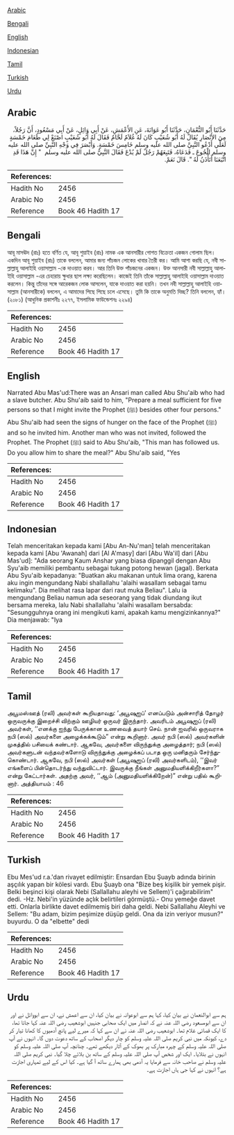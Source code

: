 [Arabic](#arabic)

[Bengali](#bengali)

[English](#english)

[Indonesian](#indonesian)

[Tamil](#tamil)

[Turkish](#turkish)

[Urdu](#urdu)

## Arabic


<div dir="rtl" lang="ar" style={{fontSize:'larger',backgroundColor:'#f8f9fa',padding:20}}>
حَدَّثَنَا أَبُو النُّعْمَانِ، حَدَّثَنَا أَبُو عَوَانَةَ، عَنِ الأَعْمَشِ، عَنْ أَبِي وَائِلٍ، عَنْ أَبِي مَسْعُودٍ، أَنَّ رَجُلاً، مِنَ الأَنْصَارِ يُقَالُ لَهُ أَبُو شُعَيْبٍ كَانَ لَهُ غُلاَمٌ لَحَّامٌ فَقَالَ لَهُ أَبُو شُعَيْبٍ اصْنَعْ لِي طَعَامَ خَمْسَةٍ لَعَلِّي أَدْعُو النَّبِيَّ صلى الله عليه وسلم خَامِسَ خَمْسَةٍ‏.‏ وَأَبْصَرَ فِي وَجْهِ النَّبِيِّ صلى الله عليه وسلم الْجُوعَ ـ فَدَعَاهُ، فَتَبِعَهُمْ رَجُلٌ لَمْ يُدْعَ فَقَالَ النَّبِيُّ صلى الله عليه وسلم ‏ "‏ إِنَّ هَذَا قَدِ اتَّبَعَنَا أَتَأْذَنُ لَهُ ‏"‏‏.‏ قَالَ نَعَمْ‏.‏
</div>
<div style={{backgroundColor:'#f8f9fa',padding:20, marginBottom: 10}}><table> <thead> <tr> <th>References:</th> <th></th> </tr> </thead> <tbody><tr><td>Hadith No</td><td>2456</td></tr><tr><td>Arabic No</td><td>2456</td></tr><tr><td>Reference</td><td>Book 46 Hadith 17</td></tr></tbody></table></div>

## Bengali


<div dir="ltr" lang="bn" style={{fontSize:'larger',backgroundColor:'#f8f9fa',padding:20}}>
আবূ মাসঊদ (রাঃ) হতে বর্ণিত যে, আবূ শুয়াইব (রাঃ) নামক এক আনসারীর গোশত বিক্রেতা একজন গোলাম ছিল। একদিন আবূ শুয়াইব (রাঃ) তাকে বললেন, আমার জন্য পাঁচজন লোকের খাবার তৈরী কর। আমি আশা করছি যে, নবী সাল্লাল্লাহু আলাইহি ওয়াসাল্লাম -কে দাওয়াত করব। আর তিনি উক্ত পাঁচজনের একজন। উক্ত আনসারী নবী সাল্লাল্লাহু আলাইহি ওয়াসাল্লাম -এর চেহারায় ক্ষুধার ছাপ লক্ষ্য করেছিলেন। কাজেই তিনি তাঁকে সাল্লাল্লাহু আলাইহি ওয়াসাল্লাম দাওয়াত করলেন। কিন্তু তাঁদের সঙ্গে আরেকজন লোক আসলেন, যাকে দাওয়াত করা হয়নি। তখন নবী সাল্লাল্লাহু আলাইহি ওয়াসাল্লাম (আনসারীকে) বললেন, এ আমাদের পিছে পিছে চলে এসেছে। তুমি কি তাকে অনুমতি দিচ্ছ? তিনি বললেন, হ্যাঁ। (২০৮১) (আধুনিক প্রকাশনীঃ ২২৭৭, ইসলামিক ফাউন্ডেশনঃ ২২৯৪)
</div>
<div style={{backgroundColor:'#f8f9fa',padding:20, marginBottom: 10}}><table> <thead> <tr> <th>References:</th> <th></th> </tr> </thead> <tbody><tr><td>Hadith No</td><td>2456</td></tr><tr><td>Arabic No</td><td>2456</td></tr><tr><td>Reference</td><td>Book 46 Hadith 17</td></tr></tbody></table></div>

## English


<div dir="ltr" lang="en" style={{fontSize:'larger',backgroundColor:'#f8f9fa',padding:20}}>
Narrated Abu Mas'ud:There was an Ansari man called Abu Shu'aib who had a slave butcher. Abu Shu'aib said to him, "Prepare a meal sufficient for five persons so that I might invite the Prophet (ﷺ) besides other four persons." Abu Shu'aib had seen the signs of hunger on the face of the Prophet (ﷺ) and so he invited him. Another man who was not invited, followed the Prophet. The Prophet (ﷺ) said to Abu Shu'aib, "This man has followed us. Do you allow him to share the meal?" Abu Shu'aib said, "Yes
</div>
<div style={{backgroundColor:'#f8f9fa',padding:20, marginBottom: 10}}><table> <thead> <tr> <th>References:</th> <th></th> </tr> </thead> <tbody><tr><td>Hadith No</td><td>2456</td></tr><tr><td>Arabic No</td><td>2456</td></tr><tr><td>Reference</td><td>Book 46 Hadith 17</td></tr></tbody></table></div>

## Indonesian


<div dir="ltr" lang="id" style={{fontSize:'larger',backgroundColor:'#f8f9fa',padding:20}}>
Telah menceritakan kepada kami [Abu An-Nu'man] telah menceritakan kepada kami [Abu 'Awanah] dari [Al A'masy] dari [Abu Wa'il] dari [Abu Mas'ud]: "Ada seorang Kaum Anshar yang biasa dipanggil dengan Abu Syu'aib memiliki pembantu sebagai tukang potong hewan (jagal). Berkata Abu Syu'aib kepadanya: "Buatkan aku makanan untuk lima orang, karena aku ingin mengundang Nabi shallallahu 'alaihi wasallam sebagai tamu kelimaku". Dia melihat rasa lapar dari raut muka Beliau". Lalu ia mengundang Beliau namun ada seseorang yang tidak diundang ikut bersama mereka, lalu Nabi shallallahu 'alaihi wasallam bersabda: "Sesungguhnya orang ini mengikuti kami, apakah kamu mengizinkannya?" Dia menjawab: "Iya
</div>
<div style={{backgroundColor:'#f8f9fa',padding:20, marginBottom: 10}}><table> <thead> <tr> <th>References:</th> <th></th> </tr> </thead> <tbody><tr><td>Hadith No</td><td>2456</td></tr><tr><td>Arabic No</td><td>2456</td></tr><tr><td>Reference</td><td>Book 46 Hadith 17</td></tr></tbody></table></div>

## Tamil


<div dir="ltr" lang="ta" style={{fontSize:'larger',backgroundColor:'#f8f9fa',padding:20}}>
அபூமஸ்ஊத் (ரலி) அவர்கள் கூறியதாவது: ‘அபூஷுஐப்’ எனப்படும் அன்சாரித் தோழர் ஒருவருக்கு இறைச்சி விற்கும் ஊழியர் ஒருவர் இருந்தார். அவரிடம் அபூஷுஐப் (ரலி) அவர்கள், ‘‘எனக்கு ஐந்து பேருக்கான உணவைத் தயார் செய். நான் ஐவரில் ஒருவராக நபி (ஸல்) அவர்களை அழைக்கக்கூடும்” என்று கூறினார். அவர் நபி (ஸல்) அவர்களின் முகத்தில் பசியைக் கண்டார். ஆகவே, அவர்களை விருந்துக்கு அழைத்தார்; நபி (ஸல்) அவர்களுடன் வந்தவர்களோடு விருந்துக்கு அழைக்கப் படாத ஒரு மனிதரும் சேர்ந்துகொண்டார். ஆகவே, நபி (ஸல்) அவர்கள் (அபூஷுஐப் (ரலி) அவர்களிடம்), ‘‘இவர் எங்களைப் பின்தொடர்ந்து வந்துவிட்டார். இவருக்கு நீங்கள் அனுமதியளிக்கிறீர்களா?” என்று கேட்டார்கள். அதற்கு அவர், ‘‘ஆம் (அனுமதியளிக்கிறேன்)” என்று பதில் கூறினார். அத்தியாயம் : 46
</div>
<div style={{backgroundColor:'#f8f9fa',padding:20, marginBottom: 10}}><table> <thead> <tr> <th>References:</th> <th></th> </tr> </thead> <tbody><tr><td>Hadith No</td><td>2456</td></tr><tr><td>Arabic No</td><td>2456</td></tr><tr><td>Reference</td><td>Book 46 Hadith 17</td></tr></tbody></table></div>

## Turkish


<div dir="ltr" lang="tr" style={{fontSize:'larger',backgroundColor:'#f8f9fa',padding:20}}>
Ebu Mes'ud r.a.'dan rivayet edilmiştir: Ensardan Ebu Şuayb adında birinin aşçılık yapan bir kölesi vardı. Ebu Şuayb ona "Bize beş kişilik bir yemek pişir. Belki beşinci kişi olarak Nebi (Sallallahu aleyhi ve Sellem)'i çağırabilirim" dedi. -Hz. Nebi'in yüzünde açlık belirtileri görmüştü.- Onu yemeğe davet etti. Onlarla birlikte davet edilmemiş biri daha geldi. Nebi Sallallahu Aleyhi ve Sellem: "Bu adam, bizim peşimize düşüp geldi. Ona da izin veriyor musun?" buyurdu. O da "elbette" dedi
</div>
<div style={{backgroundColor:'#f8f9fa',padding:20, marginBottom: 10}}><table> <thead> <tr> <th>References:</th> <th></th> </tr> </thead> <tbody><tr><td>Hadith No</td><td>2456</td></tr><tr><td>Arabic No</td><td>2456</td></tr><tr><td>Reference</td><td>Book 46 Hadith 17</td></tr></tbody></table></div>

## Urdu


<div dir="rtl" lang="ur" style={{fontSize:'larger',backgroundColor:'#f8f9fa',padding:20}}>
ہم سے ابوالنعمان نے بیان کیا، کہا ہم سے ابوعوانہ نے بیان کیا، ان سے اعمش نے، ان سے ابووائل نے اور ان سے ابومسعود رضی اللہ عنہ نے کہ انصار میں ایک صحابی جنہیں ابوشعیب رضی اللہ عنہ کہا جاتا تھا، کا ایک قصائی غلام تھا۔ ابوشعیب رضی اللہ عنہ نے ان سے کہا کہ میرے لیے پانچ آدمیوں کا کھانا تیار کر دے، کیونکہ میں نبی کریم صلی اللہ علیہ وسلم کو چار دیگر اصحاب کے ساتھ دعوت دوں گا۔ انہوں نے آپ صلی اللہ علیہ وسلم کے چہرہ مبارک پر بھوک کے آثار دیکھے تھے۔ چنانچہ آپ صلی اللہ علیہ وسلم کو انہوں نے بتلایا۔ ایک اور شخص آپ صلی اللہ علیہ وسلم کے ساتھ بن بلائے چلا گیا۔ نبی کریم صلی اللہ علیہ وسلم نے صاحب خانہ سے فرمایا یہ آدمی بھی ہمارے ساتھ آ گیا ہے۔ کیا اس کے لیے تمہاری اجازت ہے؟ انہوں نے کہا جی ہاں اجازت ہے۔
</div>
<div style={{backgroundColor:'#f8f9fa',padding:20, marginBottom: 10}}><table> <thead> <tr> <th>References:</th> <th></th> </tr> </thead> <tbody><tr><td>Hadith No</td><td>2456</td></tr><tr><td>Arabic No</td><td>2456</td></tr><tr><td>Reference</td><td>Book 46 Hadith 17</td></tr></tbody></table></div>